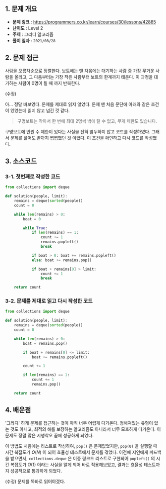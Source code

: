 ## 1. 문제 개요

- **문제 링크** : https://programmers.co.kr/learn/courses/30/lessons/42885
- **난이도** : Level 2
- **주제** : 그리디 알고리즘
- **풀이 일자** : `2021/08/28`

## 2. 문제 접근

사람을 오름차순으로 정렬한다. 보트에는 맨 처음에는 대기하는 사람 중 가장 무거운 사람을 올리고, 그 다음부터는 가장 작은 사람부터 보트의 한계까지 태운다. 이 과정을 대기하는 사람이 0명이 될 때 까지 반복한다.

(수정)

아... 정말 바보였다. 문제를 제대로 읽지 않았다. 문제 맨 처음 문단에 아래와 같은 조건이 있었는데 읽지 않고 넘긴 것 같다.

> 구명보트는 작아서 한 번에 최대 2명씩 밖에 탈 수 없고, 무게 제한도 있습니다.

구명보트에 인원 수 제한이 있다는 사실을 전혀 염두하지 않고 코드를 작성하였다. 그래서 문제를 풀어도 끝까지 찝찝했던 것 이었다. 이 조건을 확인하고 다시 코드를 작성했다.

## 3. 소스코드

### 3-1. 첫번째로 작성한 코드

```python
from collections import deque

def solution(people, limit):
    remains = deque(sorted(people))
    count = 0

    while len(remains) > 0:
        boat = 0

        while True:
            if len(remains) == 1:
                count += 1
                remains.popleft()
                break

            if boat > 0: boat += remains.popleft()
            else: boat += remains.pop()

            if boat + remains[0] > limit:
                count += 1
                break

    return count
```

### 3-2. 문제를 제대로 읽고 다시 작성한 코드

```py
from collections import deque

def solution(people, limit):
    remains = deque(sorted(people))
    count = 0

    while len(remains) > 0:
        boat = remains.pop()

        if boat + remains[0] <= limit:
            boat += remains.popleft()

        count += 1

        if len(remains) == 1:
            count += 1
            remains.pop()

    return count
```

## 4. 배운점

'그리디' 하게 문제를 접근하는 것이 아직 너무 어렵게 다가온다. 정해져있는 유형이 있는 것도 아니고, 최적의 해를 보장하는 알고리즘도 아니라서 너무 모호하게 다가온다. 이 문제도 정말 많은 시행착오 끝에 성공하게 되었다.

이 방법도 처음에는 리스트로 작성하여, `pop()` 은 문제없었지만, `pop(0)` 을 실행할 때 시간 복잡도가 $O(N)$ 이 되어 효율성 테스트에서 문제를 겪었다. 이전에 지인에게 피드백을 받으면서, `collections.deque` 은 이중 링크드 리스트로 구현되어 `popleft()` 의 시간 복잡도가 $O(1)$ 이라는 사실을 알게 되어 바로 적용해보았고, 결과는 효율성 테스트까지 성공적으로 통과하게 되었다.

(수정) 문제를 똑바로 읽어야겠다.
